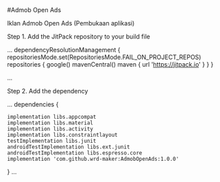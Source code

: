 #Admob Open Ads

Iklan Admob Open Ads (Pembukaan aplikasi)

Step 1. Add the JitPack repository to your build file 

...
dependencyResolutionManagement {
    repositoriesMode.set(RepositoriesMode.FAIL_ON_PROJECT_REPOS)
    repositories {
        google()
        mavenCentral()
        maven { url 'https://jitpack.io' }
    }
}

 ...

 Step 2. Add the dependency


...
dependencies {

    implementation libs.appcompat
    implementation libs.material
    implementation libs.activity
    implementation libs.constraintlayout
    testImplementation libs.junit
    androidTestImplementation libs.ext.junit
    androidTestImplementation libs.espresso.core
    implementation 'com.github.wrd-maker:AdmobOpenAds:1.0.0'

}
 ...
